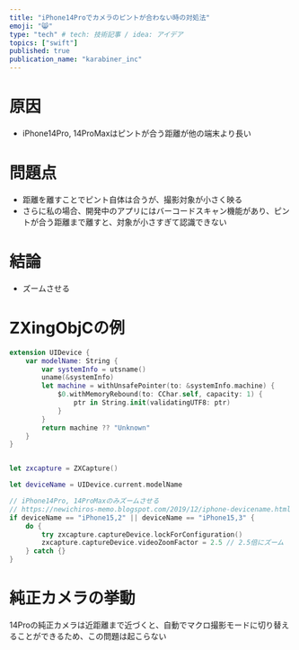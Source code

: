 ```yaml
---
title: "iPhone14Proでカメラのピントが合わない時の対処法"
emoji: "😸"
type: "tech" # tech: 技術記事 / idea: アイデア
topics: ["swift"]
published: true
publication_name: "karabiner_inc"
---
```


# 原因
- iPhone14Pro, 14ProMaxはピントが合う距離が他の端末より長い

# 問題点
- 距離を離すことでピント自体は合うが、撮影対象が小さく映る
- さらに私の場合、開発中のアプリにはバーコードスキャン機能があり、ピントが合う距離まで離すと、対象が小さすぎて認識できない

# 結論
- ズームさせる

# ZXingObjCの例
```swift
extension UIDevice {
    var modelName: String {
        var systemInfo = utsname()
        uname(&systemInfo)
        let machine = withUnsafePointer(to: &systemInfo.machine) {
            $0.withMemoryRebound(to: CChar.self, capacity: 1) {
                ptr in String.init(validatingUTF8: ptr)
            }
        }
        return machine ?? "Unknown"
    }
}


let zxcapture = ZXCapture()

let deviceName = UIDevice.current.modelName

// iPhone14Pro, 14ProMaxのみズームさせる
// https://newichiros-memo.blogspot.com/2019/12/iphone-devicename.html
if deviceName == "iPhone15,2" || deviceName == "iPhone15,3" {
    do {
        try zxcapture.captureDevice.lockForConfiguration()
        zxcapture.captureDevice.videoZoomFactor = 2.5 // 2.5倍にズーム
    } catch {}
}
```

# 純正カメラの挙動
14Proの純正カメラは近距離まで近づくと、自動でマクロ撮影モードに切り替えることができるため、この問題は起こらない
